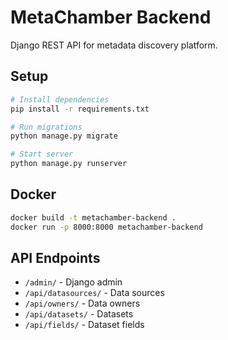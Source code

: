 # MetaChamber Backend

Django REST API for metadata discovery platform.

## Setup

```bash
# Install dependencies
pip install -r requirements.txt

# Run migrations
python manage.py migrate

# Start server
python manage.py runserver
```

## Docker

```bash
docker build -t metachamber-backend .
docker run -p 8000:8000 metachamber-backend
```

## API Endpoints

- `/admin/` - Django admin
- `/api/datasources/` - Data sources
- `/api/owners/` - Data owners  
- `/api/datasets/` - Datasets
- `/api/fields/` - Dataset fields